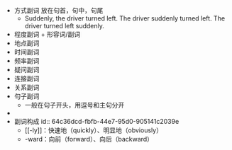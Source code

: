 - 方式副词 放在句首，句中，句尾
	- Suddenly, the driver turned left.
	  The driver suddenly turned left. 
	  The driver turned left suddenly.
- 程度副词 + 形容词/副词
- 地点副词
- 时间副词
- 频率副词
- 疑问副词
- 连接副词
- 关系副词
- 句子副词
	- 一般在句子开头，用逗号和主句分开
-
- 副词构成
  id:: 64c36dcd-fbfb-44e7-95d0-905141c2039e
	- [[-ly]]：快速地（quickly）、明显地（obviously）
	- -ward：向前（forward）、向后（backward）